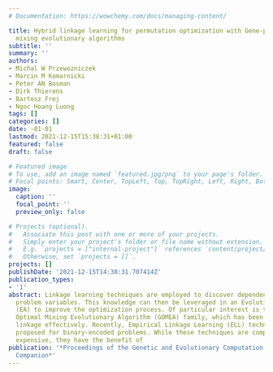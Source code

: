 ```yaml
---
# Documentation: https://wowchemy.com/docs/managing-content/

title: Hybrid linkage learning for permutation optimization with Gene-pool optimal
  mixing evolutionary algorithms
subtitle: ''
summary: ''
authors:
- Michal W Przewozniczek
- Marcin M Komarnicki
- Peter AN Bosman
- Dirk Thierens
- Bartosz Frej
- Ngoc Hoang Luong
tags: []
categories: []
date: -01-01
lastmod: 2021-12-15T15:38:31+01:00
featured: false
draft: false

# Featured image
# To use, add an image named `featured.jpg/png` to your page's folder.
# Focal points: Smart, Center, TopLeft, Top, TopRight, Left, Right, BottomLeft, Bottom, BottomRight.
image:
  caption: ''
  focal_point: ''
  preview_only: false

# Projects (optional).
#   Associate this post with one or more of your projects.
#   Simply enter your project's folder or file name without extension.
#   E.g. `projects = ["internal-project"]` references `content/project/deep-learning/index.md`.
#   Otherwise, set `projects = []`.
projects: []
publishDate: '2021-12-15T14:38:31.707414Z'
publication_types:
- '1'
abstract: Linkage learning techniques are employed to discover dependencies between
  problem variables. This knowledge can then be leveraged in an Evolutionary Algorithm
  (EA) to improve the optimization process. Of particular interest is the Gene-pool
  Optimal Mixing Evolutionary Algorithm (GOMEA) family, which has been shown to exploit
  linkage effectively. Recently, Empirical Linkage Learning (ELL) techniques were
  proposed for binary-encoded problems. While these techniques are computationally
  expensive, they have the benefit of
publication: '*Proceedings of the Genetic and Evolutionary Computation Conference
  Companion*'
---
```

